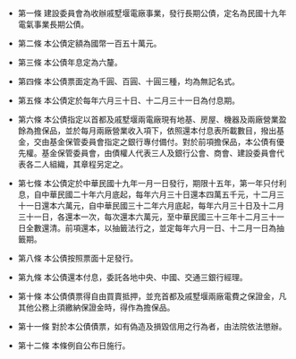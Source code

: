 * 第一條 建設委員會為收辦戚墅堰電廠事業，發行長期公債，定名為民國十九年電氣事業長期公債。

* 第二條 本公債定額為國幣一百五十萬元。

* 第三條 本公債年息定為六釐。

* 第四條 本公債票面定為千圓、百圓、十圓三種，均為無記名式。

* 第五條 本公債定於每年六月三十日、十二月三十一日為付息期。

* 第六條 本公債指定以首都及戚墅堰兩電廠現有地基、房屋、機器及兩廠營業盈餘為擔保品，並於每月兩廠營業收入項下，依照還本付息表所載數目，撥出基金，交由基金保管委員會指定之銀行專付備付。對於前項擔保品，本公債有優先權。基金保管委員會，由債權人代表三人及銀行公會、商會、建設委員會代表各二人組織，其章程另定之。

* 第七條 本公債定於中華民國十九年一月一日發行，期限十五年，第一年只付利息，自中華民國二十年六月底起，每年六月三十日還本四萬五千元，十二月三十一日還本六萬元，自中華民國三十二年六月底起，每年六月三十日及十二月三十一日，各還本一次，每次還本六萬元，至中華民國三十三年十二月三十一日全數還清。前項還本，以抽籤法行之，並定每年六月一日、十二月一日為抽籤期。

* 第八條 本公債按照票面十足發行。

* 第九條 本公債還本付息，委託各地中央、中國、交通三銀行經理。

* 第十條 本公債債票得自由買賣抵押，並充首都及戚墅堰兩廠電費之保證金，凡其他公務上須繳納保證金時，得作為擔保品。

* 第十一條 對於本公債債票，如有偽造及損毀信用之行為者，由法院依法懲辦。

* 第十二條 本條例自公布日施行。

